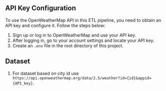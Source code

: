 ## API Key Configuration
To use the OpenWeatherMap API in this ETL pipeline, you need to obtain an API key and configure it. Follow the steps below:
1. Sign up or log in to OpenWeatherMap and use your API key.
2. After logging in, go to your account settings and locate your API key.
3. Create an `.env` file in the root directory of this project.

## Dataset 
1. For dataset based on city id use ` https://api.openweathermap.org/data/2.5/weather?id={id}&appid={API_key}`.

